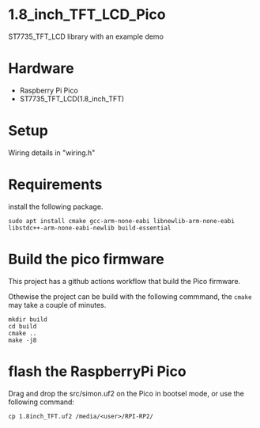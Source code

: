 # 1.8_inch_TFT_LCD_Pico
ST7735_TFT_LCD library with an example demo 

# Hardware
- Raspberry Pi Pico
- ST7735_TFT_LCD(1.8_inch_TFT)

# Setup

Wiring details in "wiring.h"

# Requirements

install the following package.

```
sudo apt install cmake gcc-arm-none-eabi libnewlib-arm-none-eabi  libstdc++-arm-none-eabi-newlib build-essential
```

# Build the pico firmware

This project has a github actions workflow that build the Pico firmware. 

Othewise the project can be build with the following commmand, the `cmake` may take a couple of minutes.

```
mkdir build 
cd build
cmake ..
make -j8
```

# flash the RaspberryPi Pico

Drag and drop the src/simon.uf2 on the Pico in bootsel mode, or use the following command:

```
cp 1.8inch_TFT.uf2 /media/<user>/RPI-RP2/